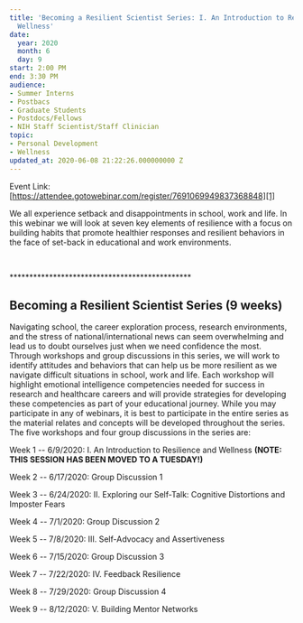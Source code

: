 ```yaml
---
title: 'Becoming a Resilient Scientist Series: I. An Introduction to Resilience and
  Wellness'
date:
  year: 2020
  month: 6
  day: 9
start: 2:00 PM
end: 3:30 PM
audience:
- Summer Interns
- Postbacs
- Graduate Students
- Postdocs/Fellows
- NIH Staff Scientist/Staff Clinician
topic:
- Personal Development
- Wellness
updated_at: 2020-06-08 21:22:26.000000000 Z
---
```

Event Link:
[https://attendee.gotowebinar.com/register/7691069949837368848][1]

We all experience setback and disappointments in school, work and life.
In this webinar we will look at seven key elements of resilience with a
focus on building habits that promote healthier responses and resilient
behaviors in the face of set-back in educational and work environments.

 

\*\*\*\*\*\*\*\*\*\*\*\*\*\*\*\*\*\*\*\*\*\*\*\*\*\*\*\*\*\*\*\*\*\*\*\*\*\*\*\*\*\*\*\*\*\*

## Becoming a Resilient Scientist Series (9 weeks)

Navigating school, the career exploration process, research
environments, and the stress of national/international news can seem
overwhelming and lead us to doubt ourselves just when we need confidence
the most. Through workshops and group discussions in this series, we
will work to identify attitudes and behaviors that can help us be more
resilient as we navigate difficult situations in school, work and life.
Each workshop will highlight emotional intelligence competencies needed
for success in research and healthcare careers and will provide
strategies for developing these competencies as part of your educational
journey. While you may participate in any of webinars, it is best to
participate in the entire series as the material relates and concepts
will be developed throughout the series. The five workshops and four
group discussions in the series are:

Week 1 -- 6/9/2020: I. An Introduction to Resilience and Wellness
**(NOTE: THIS SESSION HAS BEEN MOVED TO A TUESDAY!)**

Week 2 -- 6/17/2020: Group Discussion 1

Week 3 -- 6/24/2020: II. Exploring our Self-Talk: Cognitive Distortions
and Imposter Fears

Week 4 -- 7/1/2020: Group Discussion 2

Week 5 -- 7/8/2020: III. Self-Advocacy and Assertiveness

Week 6 -- 7/15/2020: Group Discussion 3

Week 7 -- 7/22/2020: IV. Feedback Resilience

Week 8 -- 7/29/2020: Group Discussion 4

Week 9 -- 8/12/2020: V. Building Mentor Networks

 



[1]: https://attendee.gotowebinar.com/register/7691069949837368848
